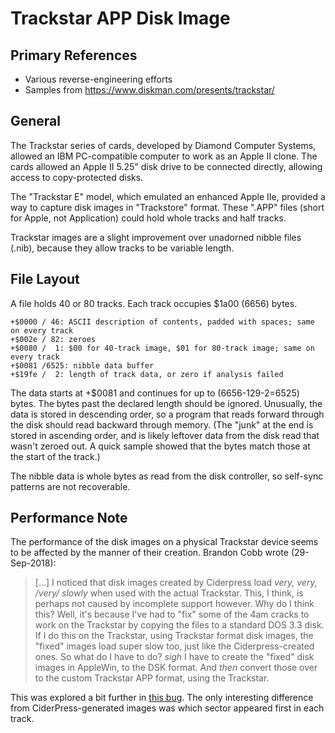 ﻿# Trackstar APP Disk Image #

## Primary References ##

- Various reverse-engineering efforts
- Samples from https://www.diskman.com/presents/trackstar/

## General ##

The Trackstar series of cards, developed by Diamond Computer Systems, allowed an IBM PC-compatible
computer to work as an Apple II clone.  The cards allowed an Apple II 5.25" disk drive to be
connected directly, allowing access to copy-protected disks.

The "Trackstar E" model, which emulated an enhanced Apple IIe, provided a way to capture disk
images in "Trackstore" format.  These ".APP" files (short for Apple, not Application) could
hold whole tracks and half tracks.

Trackstar images are a slight improvement over unadorned nibble files (.nib), because they allow
tracks to be variable length.

## File Layout ##

A file holds 40 or 80 tracks.  Each track occupies $1a00 (6656) bytes.
```
+$0000 / 46: ASCII description of contents, padded with spaces; same on every track
+$002e / 82: zeroes
+$0080 /  1: $00 for 40-track image, $01 for 80-track image; same on every track
+$0081 /6525: nibble data buffer
+$19fe /  2: length of track data, or zero if analysis failed
```

The data starts at +$0081 and continues for up to (6656-129-2=6525) bytes.  The bytes past
the declared length should be ignored.  Unusually, the data is stored in descending order, so
a program that reads forward through the disk should read backward through memory.  (The "junk"
at the end is stored in ascending order, and is likely leftover data from the disk read that
wasn't zeroed out.  A quick sample showed that the bytes match those at the start of the track.)

The nibble data is whole bytes as read from the disk controller, so self-sync patterns are not
recoverable.

## Performance Note ##

The performance of the disk images on a physical Trackstar device seems to be affected by the
manner of their creation.  Brandon Cobb wrote (29-Sep-2018):

> [...] I noticed that disk images created by Ciderpress load
> *very, very, /very/ slowly* when used with the actual Trackstar. This, I
> think, is perhaps not caused by incomplete support however. Why do I
> think this? Well, it's because I've had to "fix" some of the 4am cracks
> to work on the Trackstar by copying the files to a standard DOS 3.3
> disk. If I do this on the Trackstar, using Trackstar format disk images,
> the "fixed" images load super slow too, just like the Ciderpress-created
> ones. So what do I have to do? *sigh* I have to create the "fixed" disk
> images in AppleWin, to the DSK format. And *then* convert those over to
> the custom Trackstar APP format, using the Trackstar.

This was explored a bit further in [this bug](https://github.com/fadden/ciderpress/issues/34).
The only interesting difference from CiderPress-generated images was which sector appeared
first in each track.
